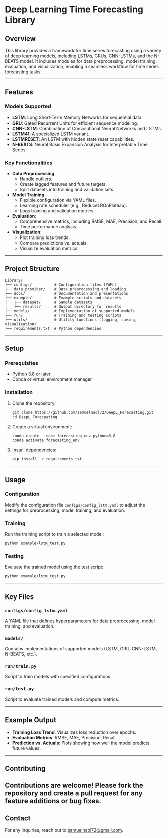 # Deep Learning Time Forecasting Library

## Overview
This library provides a framework for time series forecasting using a variety of deep learning models, including LSTMs, GRUs, CNN-LSTMs, and the N-BEATS model. It includes modules for data preprocessing, model training, evaluation, and visualization, enabling a seamless workflow for time series forecasting tasks.

---

## Features

### Models Supported
- **LSTM**: Long Short-Term Memory Networks for sequential data.
- **GRU**: Gated Recurrent Units for efficient sequence modeling.
- **CNN-LSTM**: Combination of Convolutional Neural Networks and LSTMs.
- **LSTM41**: A specialized LSTM variant.
- **LSTMRESET**: An LSTM with hidden state reset capabilities.
- **N-BEATS**: Neural Basis Expansion Analysis for Interpretable Time Series.

### Key Functionalities
- **Data Preprocessing**:
  - Handle outliers.
  - Create lagged features and future targets.
  - Split datasets into training and validation sets.
- **Model Training**:
  - Flexible configuration via YAML files.
  - Learning rate scheduler (e.g., ReduceLROnPlateau).
  - Logs training and validation metrics.
- **Evaluation**:
  - Comprehensive metrics, including RMSE, MAE, Precision, and Recall.
  - Time performance analysis.
- **Visualization**:
  - Plot training loss trends.
  - Compare predictions vs. actuals.
  - Visualize evaluation metrics.

---

## Project Structure

```
Library/
├── configs/          # Configuration files (YAML)
├── data_provider/    # Data preprocessing and loading
├── docs/             # Documentation and presentations
├── example/          # Example scripts and datasets
│   ├── dataset/      # Sample datasets
│   ├── results/      # Output directory for results
├── models/           # Implementation of supported models
├── run/              # Training and testing scripts
├── utils/            # Utility functions (logging, saving, visualization)
└── requirements.txt  # Python dependencies
```

---

## Setup

### Prerequisites
- Python 3.8 or later
- Conda or virtual environment manager

### Installation
1. Clone the repository:
   ```bash
   git clone https://github.com/samuelnaol72/DeepL_Forecasting.git
   cd DeepL_Forecasting
   ```
2. Create a virtual environment:
   ```bash
   conda create --name forecasting_env python=3.8
   conda activate forecasting_env
   ```
3. Install dependencies:
   ```bash
   pip install -r requirements.txt
   ```

---

## Usage

### Configuration
Modify the configuration file `configs/config_lstm.yaml` to adjust the settings for preprocessing, model training, and evaluation.

### Training
Run the training script to train a selected model:
```bash
python example/lstm_test.py
```

### Testing
Evaluate the trained model using the test script:
```bash
python example/lstm_test.py
```

---

## Key Files

### `configs/config_lstm.yaml`
A YAML file that defines hyperparameters for data preprocessing, model training, and evaluation.

### `models/`
Contains implementations of supported models (LSTM, GRU, CNN-LSTM, N-BEATS, etc.).

### `run/train.py`
Script to train models with specified configurations.

### `run/test.py`
Script to evaluate trained models and compute metrics.

---

## Example Output
- **Training Loss Trend**: Visualizes loss reduction over epochs.
- **Evaluation Metrics**: RMSE, MAE, Precision, Recall.
- **Prediction vs. Actuals**: Plots showing how well the model predicts future values.

---

## Contributing
Contributions are welcome! Please fork the repository and create a pull request for any feature additions or bug fixes.
---

## Contact
For any inquiries, reach out to [samuelnaol72@gmail.com](mailto:samuelnaol72@gmail.com).

